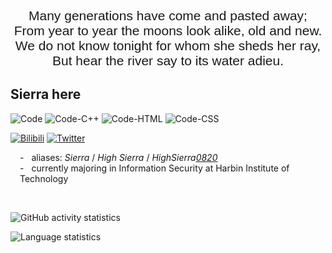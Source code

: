 <link href="https://fonts.googleapis.com/css2?family=Kalam:wght@400;700&display=swap" rel="stylesheet">
<link href="https://fonts.googleapis.com/css2?family=Klee%20One:wght@400;700&display=swap" rel="stylesheet">

<style>
    .kalam {
        font-family: 'Kalam', sans-serif;
    }
    /* .klee-one {
        font-family: 'Klee One', sans-serif;
    } */
    td {
        border: none;
        padding: 8px;
        text-align: left;
    }
    ul {
        list-style-type: none;
        padding-left: 0px;
    }
    ul li{
        padding-left: 15px;
    }
    ul li::before {
        content: "- ";
        margin-right: 8px;
    }
</style>

<p class="kalam" style="font-size:1.5em;text-align:center;">
    Many generations have come and pasted away;<br>
    From year to year the moons look alike, old and new.<br>
    We do not know tonight for whom she sheds her ray,<br>
    But hear the river say to its water adieu.
</p>

## Sierra here

![Code](https://img.shields.io/badge/-Python-informational?&logo=python&logoColor=white&color=red) ![Code-C++](https://img.shields.io/badge/-C%2B%2B-informational?&logo=c%2B%2B&logoColor=white&color=green) ![Code-HTML](https://img.shields.io/badge/-HTML-informational?&logo=htmx&logoColor=white&color=blue) ![Code-CSS](https://img.shields.io/badge/-CSS-informational?&logo=csswizardry&logoColor=white&color=yellow)

[![Bilibili](https://img.shields.io/badge/dynamic/json?label=HighSierra_&logo=bilibili&query=%24.data.follower&url=https%3A%2F%2Fapi.bilibili.com%2Fx%2Frelation%2Fstat%3Fvmid%3D351436014&color=blue&style=flat&logoColor=white)](https://space.bilibili.com/351436014) [![Twitter](https://img.shields.io/badge/-HighSierra0820-informational?&logo=x&logoColor=white)](https://twitter.com/HighSierra0820)

<ul>
    <li>aliases: <i>Sierra</i> / <i>High Sierra</i> / <i>HighSierra<a href="https://en.wikipedia.org/wiki/Orangestar">0820</a></i></li>
    <li>currently majoring in Information Security at Harbin Institute of Technology
</ul>
<br>

![GitHub activity statistics](https://github-readme-stats.vercel.app/api?username=HighSierra0820&show_icons=true)

![Language statistics](https://github-readme-stats.vercel.app/api/top-langs/?username=HighSierra0820&layout=compact&size_weight=0.5&count_weight=0.5&langs_count=8)

